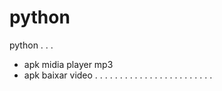# python
python . . .

- apk midia player mp3
- apk baixar video
. . . . . . . . . . . . . . . . . . . . . . . .
